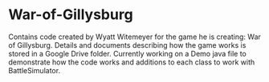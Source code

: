 # War-of-Gillysburg
Contains code created by Wyatt Witemeyer for the game he is creating: War of Gillysburg.
Details and documents describing how the game works is stored in a Google Drive folder.
Currently working on a Demo java file to demonstrate how the code works and additions to each class to work with BattleSimulator.
